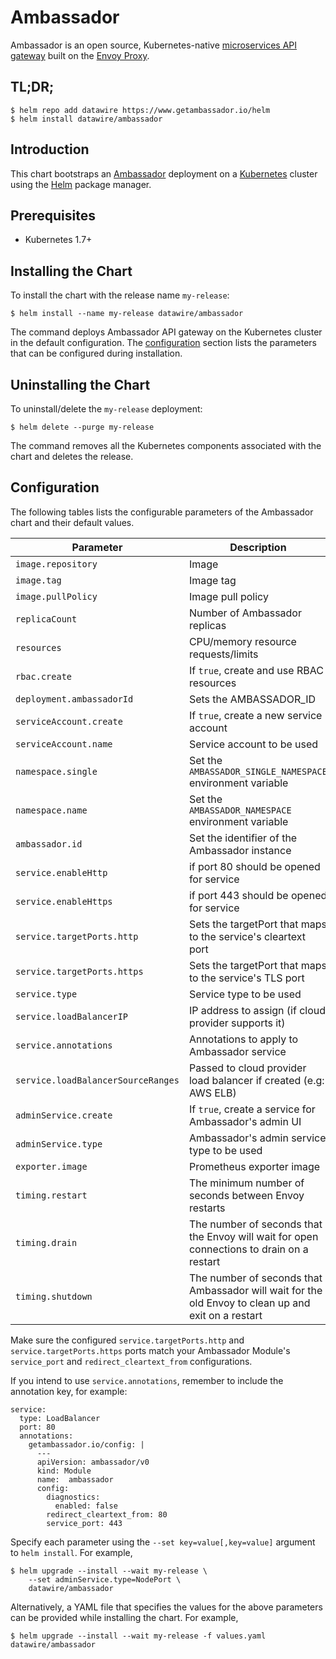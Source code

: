 # Ambassador

Ambassador is an open source, Kubernetes-native [microservices API gateway](https://www.getambassador.io/about/microservices-api-gateways) built on the [Envoy Proxy](https://www.envoyproxy.io/).

## TL;DR;

```console
$ helm repo add datawire https://www.getambassador.io/helm
$ helm install datawire/ambassador
```

## Introduction

This chart bootstraps an [Ambassador](https://www.getambassador.io) deployment on
a [Kubernetes](http://kubernetes.io) cluster using the [Helm](https://helm.sh) package manager.

## Prerequisites

- Kubernetes 1.7+

## Installing the Chart

To install the chart with the release name `my-release`:

```console
$ helm install --name my-release datawire/ambassador
```

The command deploys Ambassador API gateway on the Kubernetes cluster in the default configuration.
The [configuration](#configuration) section lists the parameters that can be configured during installation.

## Uninstalling the Chart

To uninstall/delete the `my-release` deployment:

```console
$ helm delete --purge my-release
```

The command removes all the Kubernetes components associated with the chart and deletes the release.

## Configuration

The following tables lists the configurable parameters of the Ambassador chart and their default values.

| Parameter                       | Description                                | Default                                                    |
| ------------------------------- | ------------------------------------------ | ---------------------------------------------------------- |
| `image.repository` | Image | `quay.io/datawire/ambassador`
| `image.tag` | Image tag | `0.35.0`
| `image.pullPolicy` | Image pull policy | `IfNotPresent`
| `replicaCount`  | Number of Ambassador replicas  | `1`
| `resources` | CPU/memory resource requests/limits | None
| `rbac.create` | If `true`, create and use RBAC resources | `true`
| `deployment.ambassadorId` | Sets the AMBASSADOR_ID | `default`
| `serviceAccount.create` | If `true`, create a new service account | `true`
| `serviceAccount.name` | Service account to be used | `ambassador`
| `namespace.single` | Set the `AMBASSADOR_SINGLE_NAMESPACE` environment variable | `false`
| `namespace.name` | Set the `AMBASSADOR_NAMESPACE` environment variable | `metadata.namespace`
| `ambassador.id` | Set the identifier of the Ambassador instance | none
| `service.enableHttp` | if port 80 should be opened for service | `true`
| `service.enableHttps` | if port 443 should be opened for service | `true`
| `service.targetPorts.http` | Sets the targetPort that maps to the service's cleartext port | `80`
| `service.targetPorts.https` | Sets the targetPort that maps to the service's TLS port | `443`
| `service.type` | Service type to be used | `LoadBalancer`
| `service.loadBalancerIP` | IP address to assign (if cloud provider supports it) | `""`
| `service.annotations` | Annotations to apply to Ambassador service | none
| `service.loadBalancerSourceRanges` | Passed to cloud provider load balancer if created (e.g: AWS ELB) | none
| `adminService.create` | If `true`, create a service for Ambassador's admin UI | `true`
| `adminService.type` | Ambassador's admin service type to be used | `ClusterIP`
| `exporter.image` | Prometheus exporter image | `prom/statsd-exporter:v0.6.0`
| `timing.restart` | The minimum number of seconds between Envoy restarts | none
| `timing.drain` | The number of seconds that the Envoy will wait for open connections to drain on a restart | none
| `timing.shutdown` | The number of seconds that Ambassador will wait for the old Envoy to clean up and exit on a restart | none

Make sure the configured `service.targetPorts.http` and `service.targetPorts.https` ports match your Ambassador Module's `service_port` and `redirect_cleartext_from` configurations. 

If you intend to use `service.annotations`, remember to include the annotation key, for example:

```
service:
  type: LoadBalancer
  port: 80
  annotations:
    getambassador.io/config: |
      ---
      apiVersion: ambassador/v0
      kind: Module
      name:  ambassador
      config:
        diagnostics:
          enabled: false
        redirect_cleartext_from: 80
        service_port: 443
```

Specify each parameter using the `--set key=value[,key=value]` argument to `helm install`. For example,

```console
$ helm upgrade --install --wait my-release \
    --set adminService.type=NodePort \
    datawire/ambassador
```

Alternatively, a YAML file that specifies the values for the above parameters can be provided while installing the chart. For example,

```console
$ helm upgrade --install --wait my-release -f values.yaml datawire/ambassador
```
